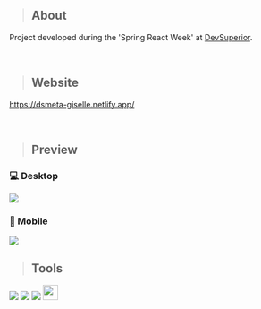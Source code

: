 >## About
Project developed during the 'Spring React Week' at [DevSuperior](https://github.com/devsuperior). 

<br/>

>## Website

https://dsmeta-giselle.netlify.app/

<br/>

>## Preview

### 💻 Desktop
<img src="https://i.postimg.cc/dQbKmSdN/dsmeta-desktop.gif" />

### 📱 Mobile
<img src="https://i.postimg.cc/Ls8d8dK5/dsmeta-mobile.gif" />

<br/>

>## Tools

<p align="left">
<img src="https://img.shields.io/badge/react-%2320232a.svg?style=for-the-badge&logo=react&logoColor=%2361DAFB" />
<img src="https://img.shields.io/badge/spring-%236DB33F.svg?style=for-the-badge&logo=spring&logoColor=white" />
<img src="https://img.shields.io/badge/java-%23ED8B00.svg?style=for-the-badge&logo=java&logoColor=white" />
<img src="https://img.shields.io/badge/-H2%20DATABASE-blue" height="27"/>
  
</p>

<br/>
